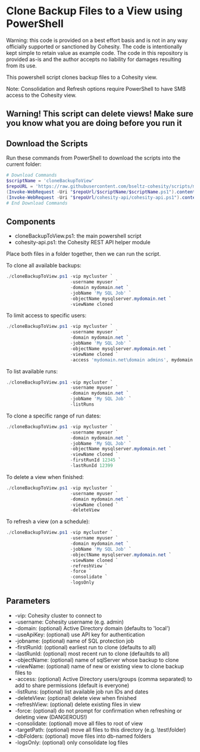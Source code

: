 # Clone Backup Files to a View using PowerShell

Warning: this code is provided on a best effort basis and is not in any way officially supported or sanctioned by Cohesity. The code is intentionally kept simple to retain value as example code. The code in this repository is provided as-is and the author accepts no liability for damages resulting from its use.

This powershell script clones backup files to a Cohesity view.

Note: Consolidation and Refresh options require PowerShell to have SMB access to the Cohesity view.

## Warning! This script can delete views! Make sure you know what you are doing before you run it

## Download the Scripts

Run these commands from PowerShell to download the scripts into the current folder:

```powershell
# Download Commands
$scriptName = 'cloneBackupToView'
$repoURL = 'https://raw.githubusercontent.com/bseltz-cohesity/scripts/master/powershell'
(Invoke-WebRequest -Uri "$repoUrl/$scriptName/$scriptName.ps1").content | Out-File "$scriptName.ps1"; (Get-Content "$scriptName.ps1") | Set-Content "$scriptName.ps1"
(Invoke-WebRequest -Uri "$repoUrl/cohesity-api/cohesity-api.ps1").content | Out-File cohesity-api.ps1; (Get-Content cohesity-api.ps1) | Set-Content cohesity-api.ps1
# End Download Commands
```

## Components

* cloneBackupToView.ps1: the main powershell script
* cohesity-api.ps1: the Cohesity REST API helper module

Place both files in a folder together, then we can run the script.

To clone all available backups:

```powershell
./cloneBackupToView.ps1 -vip mycluster `
                        -username myuser `
                        -domain mydomain.net `
                        -jobName 'My SQL Job' `
                        -objectName mysqlserver.mydomain.net `
                        -viewName cloned
```

To limit access to specific users:

```powershell
./cloneBackupToView.ps1 -vip mycluster `
                        -username myuser `
                        -domain mydomain.net `
                        -jobName 'My SQL Job' `
                        -objectName mysqlserver.mydomain.net `
                        -viewName cloned `
                        -access 'mydomain.net\domain admins', mydomain.net\othergroup
```

To list available runs:

```powershell
./cloneBackupToView.ps1 -vip mycluster `
                        -username myuser `
                        -domain mydomain.net `
                        -jobName 'My SQL Job' `
                        -listRuns
```

To clone a specific range of run dates:

```powershell
./cloneBackupToView.ps1 -vip mycluster `
                        -username myuser `
                        -domain mydomain.net `
                        -jobName 'My SQL Job' `
                        -objectName mysqlserver.mydomain.net `
                        -viewName cloned `
                        -firstRunId 12345 `
                        -lastRunId 12399
```

To delete a view when finished:

```powershell
./cloneBackupToView.ps1 -vip mycluster `
                        -username myuser `
                        -domain mydomain.net `
                        -viewName cloned `
                        -deleteView
```

To refresh a view (on a schedule):

```powershell
./cloneBackupToView.ps1 -vip mycluster `
                        -username myuser `
                        -domain mydomain.net `
                        -jobName 'My SQL Job' `
                        -objectName mysqlserver.mydomain.net `
                        -viewName cloned `
                        -refreshView `
                        -force `
                        -consolidate `
                        -logsOnly
```

## Parameters

* -vip: Cohesity cluster to connect to
* -username: Cohesity username (e.g. admin)
* -domain: (optional) Active Directory domain (defaults to 'local')
* -useApiKey: (optional) use API key for authentication
* -jobname: (optional) name of SQL protection job
* -firstRunId: (optional) earliest run to clone (defaults to all)
* -lastRunId: (optional) most recent run to clone (defaultds to all)
* -objectName: (optional) name of sqlServer whose backup to clone
* -viewName: (optional) name of new or existing view to clone backup files to
* -access: (optional) Active Directory users/groups (comma separated) to add to share permissions (default is everyone)
* -listRuns: (optional) list available job run IDs and dates
* -deleteView: (optional) delete view when finished
* -refreshView: (optional) delete existing files in view
* -force: (optional) do not prompt for confirmation when refreshing or deleting view (DANGEROUS!)
* -consolidate: (optional) move all files to root of view
* -targetPath: (optional) move all files to this directory (e.g. \test\folder)
* -dbFolders: (optional) move files into db-named folders
* -logsOnly: (optional) only consolidate log files

